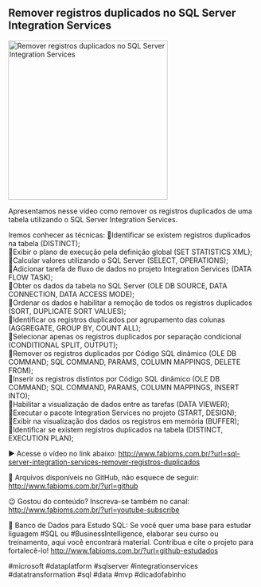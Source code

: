 ## Remover registros duplicados no SQL Server Integration Services

<img src="https://fabioms.com.br//uploads/youtube/OM5SAOTrRRQ.png" alt="Remover registros duplicados no SQL Server Integration Services" title="SQL Server Integration Services" width="320"/>

Apresentamos nesse vídeo como remover os registros duplicados de uma tabela utilizando o SQL Server Integration Services.

Iremos conhecer as técnicas:
🔹Identificar se existem registros duplicados na tabela (DISTINCT);  
🔹Exibir o plano de execução pela definição global (SET STATISTICS XML);  
🔹Calcular valores utilizando o SQL Server (SELECT, OPERATIONS);  
🔹Adicionar tarefa de fluxo de dados no projeto Integration Services (DATA FLOW TASK);  
🔹Obter os dados da tabela no SQL Server (OLE DB SOURCE, DATA CONNECTION, DATA ACCESS MODE);  
🔹Ordenar os dados e habilitar a remoção de todos os registros duplicados (SORT, DUPLICATE SORT VALUES);  
🔹Identificar os registros duplicados por agrupamento das colunas (AGGREGATE, GROUP BY, COUNT ALL);  
🔹Selecionar apenas os registros duplicados por separação condicional (CONDITIONAL SPLIT, OUTPUT);  
🔹Remover os registros duplicados por Código SQL dinâmico (OLE DB COMMAND; SQL COMMAND, PARAMS, COLUMN MAPPINGS, DELETE FROM);  
🔹Inserir os registros distintos por Código SQL dinâmico (OLE DB COMMAND; SQL COMMAND, PARAMS, COLUMN MAPPINGS, INSERT INTO);  
🔹Habilitar a visualização de dados entre as tarefas (DATA VIEWER);  
🔹Executar o pacote Integration Services no projeto (START, DESIGN);  
🔹Exibir na visualização dos dados os registros em memória (BUFFER);  
🔹Identificar se existem registros duplicados na tabela (DISTINCT, EXECUTION PLAN);  

▶️ Acesse o vídeo no link abaixo:
http://www.fabioms.com.br/?url=sql-server-integration-services-remover-registros-duplicados

📁 Arquivos disponíveis no GitHub, não esquece de seguir:
http://www.fabioms.com.br/?url=github

😉 Gostou do conteúdo? Inscreva-se também no canal:
http://www.fabioms.com.br/?url=youtube-subscribe 

🎁 Banco de Dados para Estudo SQL:
Se você quer uma base para estudar liguagem #SQL ou #BusinessIntelligence, elaborar seu curso ou treinamento, aqui você encontrará material. 
Contribua e cite o projeto para fortalecê-lo!
http://www.fabioms.com.br/?url=github-estudados

#microsoft #dataplatform #sqlserver #integrationservices #datatransformation #sql #data #mvp #dicadofabinho